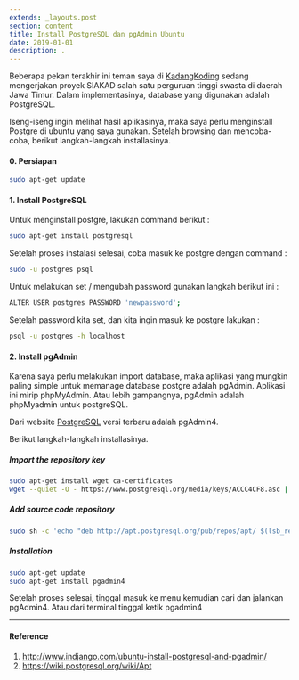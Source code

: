 ```yaml
---
extends: _layouts.post
section: content
title: Install PostgreSQL dan pgAdmin Ubuntu
date: 2019-01-01
description: .
---
```


Beberapa pekan terakhir ini teman saya di [KadangKoding](https://kadangkoding.com) sedang mengerjakan proyek SIAKAD salah satu perguruan tinggi swasta di daerah Jawa Timur. Dalam implementasinya, database yang digunakan adalah PostgreSQL.

Iseng-iseng ingin melihat hasil aplikasinya, maka saya perlu menginstall Postgre di ubuntu yang saya gunakan. Setelah browsing dan mencoba-coba, berikut langkah-langkah installasinya.

#### 0. Persiapan
```bash
sudo apt-get update
```

#### 1. Install PostgreSQL
Untuk menginstall postgre, lakukan command berikut :

```bash
sudo apt-get install postgresql
```
Setelah proses instalasi selesai, coba masuk ke postgre dengan command :

```bash
sudo -u postgres psql
```
Untuk melakukan set / mengubah password gunakan langkah berikut ini :

```bash
ALTER USER postgres PASSWORD 'newpassword';
```
Setelah password kita set, dan kita ingin masuk ke postgre lakukan :

```bash
psql -u postgres -h localhost
```

#### 2. Install pgAdmin
Karena saya perlu melakukan import database, maka aplikasi yang mungkin paling simple untuk memanage database postgre adalah pgAdmin. Aplikasi ini mirip phpMyAdmin. Atau lebih gampangnya, pgAdmin adalah phpMyadmin untuk postgreSQL.

Dari website [PostgreSQL](https://postgresql.org/) versi terbaru adalah pgAdmin4.

Berikut langkah-langkah installasinya.

##### Import the repository key
```bash
sudo apt-get install wget ca-certificates
wget --quiet -O - https://www.postgresql.org/media/keys/ACCC4CF8.asc | sudo apt-key add -
```
##### Add source code repository
```bash
sudo sh -c 'echo "deb http://apt.postgresql.org/pub/repos/apt/ $(lsb_release -cs)-pgdg main" > /etc/apt/sources.list.d/pgdg.list'
```
##### Installation
```bash
sudo apt-get update
sudo apt-get install pgadmin4
```
Setelah proses selesai, tinggal masuk ke menu kemudian cari dan jalankan pgAdmin4. Atau dari terminal tinggal ketik pgadmin4

___
#### Reference
1. http://www.indjango.com/ubuntu-install-postgresql-and-pgadmin/
2. https://wiki.postgresql.org/wiki/Apt

